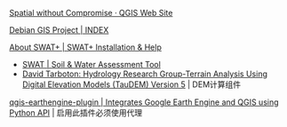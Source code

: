
[Spatial without Compromise · QGIS Web Site](https://qgis.org/)

[Debian GIS Project | INDEX](https://debian-gis-team.pages.debian.net/)

[About SWAT+ | SWAT+ Installation & Help](https://swatplus.gitbook.io/docs)
- [SWAT | Soil & Water Assessment Tool](https://swat.tamu.edu/)
- [David Tarboton: Hydrology Research Group-Terrain Analysis Using Digital Elevation Models (TauDEM) Version 5](https://hydrology.usu.edu/taudem/taudem5/) | DEM计算组件

[qgis-earthengine-plugin | Integrates Google Earth Engine and QGIS using Python API](https://gee-community.github.io/qgis-earthengine-plugin/) | 启用此插件必须使用代理